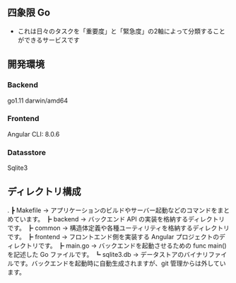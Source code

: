 ## 四象限 Go
* これは日々のタスクを「重要度」と「緊急度」の2軸によって分類することができるサービスです

## 開発環境
### Backend
go1.11 darwin/amd64
### Frontend
Angular CLI: 8.0.6
### Datasstore
Sqlite3

## ディレクトリ構成
.
┣ Makefile → アプリケーションのビルドやサーバー起動などのコマンドをまとめています。
┣ backend → バックエンド API の実装を格納するディレクトリです。
┣ common → 構造体定義や各種ユーティリティを格納するディレクトリです。
┣ frontend → フロントエンド側を実装する Angular プロジェクトのディレクトリです。
┣ main.go → バックエンドを起動させるための func main() を記述した Go ファイルです。
┗ sqlite3.db → データストアのバイナリファイルです。バックエンドを起動時に自動生成されますが、git 管理からは外しています。
